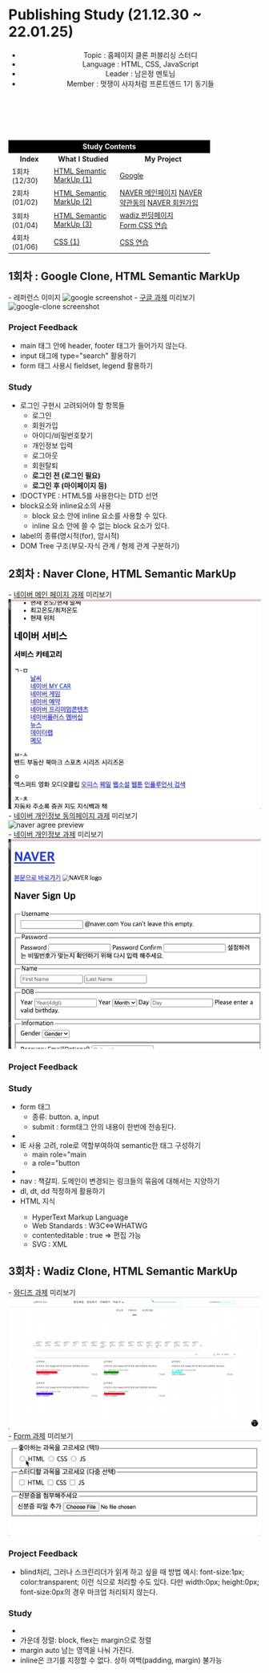 <h1>Publishing Study (21.12.30 ~ 22.01.25)</h1>

<header>
  <ul>
    <li>
      Topic : 홈페이지 클론 퍼블리싱 스터디
    </li>
    <li>
      Language : HTML, CSS, JavaScript
    </li>
   <li>
      Leader : 남은정 멘토님
    </li>
    <li>
      Member : 멋쟁이 사자처럼 프론트엔드 1기 동기들
    </li>
  </ul>
</header>
<br>
<nav style="margin-top:30px;">
  <table style="width: 80%;">
    <thead>
      <tr>
        <th colspan="3" style="background:black;color:white;text-align:center;">Study Contents</th>
      </tr>
    </thead>
    <tbody>
      <tr>
        <th>Index</th>
        <th>What I Studied</th>
        <th>My Project</th>
      </tr>
      <tr>
        <td>1회차 (12/30)</td>
        <td>
          <a href="#1">HTML Semantic MarkUp (1)</a>
        </td>
        <td>
          <a href="https://jiseung-kang.github.io/Publishing-Study/google/google.html">Google</a>
        </td>
      </tr>
      <tr>
        <td>2회차 (01/02)</td>
        <td>
          <a href="#2">HTML Semantic MarkUp (2)</a>
        </td>
        <td>
          <a href="https://jiseung-kang.github.io/Publishing-Study/naver/naver_home.html">NAVER 메인페이지</a>
          <a href="https://jiseung-kang.github.io/Publishing-Study/naver/naver_agree.html">NAVER 약관동의</a>
          <a href="https://jiseung-kang.github.io/Publishing-Study/naver/naver_info.html">NAVER 회원가입</a>
        </td>
      </tr>
      <tr>
        <td>3회차 (01/04)</td>
        <td>
          <a href="#3">HTML Semantic MarkUp (3)</a>
        </td>
        <td>
          <a href="https://jiseung-kang.github.io/Publishing-Study/wadiz/wadiz.html">wadiz 펀딩페이지</a><br>
          <a href="https://jiseung-kang.github.io/Publishing-Study/form/form.html">Form CSS 연습</a><br>
        </td>
      </tr>
      <tr>
        <td>4회차 (01/06)</td>
        <td>
          <a href="#4">CSS (1)</a>
        </td>
        <td>
          <a href="https://jiseung-kang.github.io/Publishing-Study/modal/modal.html">CSS 연습</a>
        </td>
      </tr>
    </tbody>
  </table>
</nav>

<div id="1">
  <h2>1회차 : Google Clone, HTML Semantic MarkUp</h2>
  - 레퍼런스 이미지
  <img src="./google/reference.png" alt="google screenshot"/>
  - <a href="https://jiseung-kang.github.io/Publishing-Study/google/google.html">구글 과제</a> 미리보기
  <img src="./google/preview.png" alt="google-clone screenshot"/>

  <div>
    <h3>Project Feedback</h3>
    <ul>
      <li>main 태그 안에 header, footer 태그가 들어가지 않는다. </li>
      <li>input 태그에 type="search" 활용하기 </li>
      <li>form 태그 사용시 fieldset, legend 활용하기</li>
    </ul>
  </div>

  <div>
    <h3>Study</h3>
    <ul>
      <li>로그인 구현시 고려되어야 할 항목들
        <ul>
          <li>로그인</li>
          <li>회원가입</li>
          <li>아이디/비밀번호찾기</li>
          <li>개인정보 입력</li>
          <li>로그아웃</li>
          <li>회원탈퇴</li>
          <li><b>로그인 전 (로그인 필요)</b></li>
          <li><b>로그인 후 (마이페이지 등)</b></li>
        </ul>
      </li>
      <li>!DOCTYPE : HTML5를 사용한다는 DTD 선언</li>
      <li>block요소와 inline요소의 사용
        <ul>
          <li>block 요소 안에 inline 요소를 사용할 수 있다.</li>
          <li>inline 요소 안에 쓸 수 없는 block 요소가 있다.</li>
        </ul>
      </li>
      <li>label의 종류(명시적(for), 암시적)</li>
      <li>DOM Tree 구조(부모-자식 관계 / 형제 관계 구분하기)</li>
    </ul>
  </div>

  <div id='2'>
    <h2>2회차 : Naver Clone, HTML Semantic MarkUp</h2>
      - <a href="https://jiseung-kang.github.io/Publishing-Study/naver/naver_home.html">네이버 메인 페이지 과제</a> 미리보기<br>
      <img src="./naver/preview_home.gif" alt="naver home preview"/><br>
      - <a href="https://jiseung-kang.github.io/Publishing-Study/naver/agree.html">네이버 개인정보 동의페이지 과제</a> 미리보기<br>
      <img src="./naver/preview_agree.gif" alt="naver agree preview"/><br>
      - <a href="https://jiseung-kang.github.io/Publishing-Study/naver/naver_info.html">네이버 개인정보 과제</a> 미리보기<br>
  <img src="./naver/preview_info.gif" alt="naver info preview"/>
    <div>
      <h3>Project Feedback</h3>
      <ul>
      </ul>
    </div>
    <div>
      <h3>Study</h3>
      <ul>
        <li>form 태그
          <ul>
            <li>종류: button. a, input</li>
            <li>submit : form태그 안의 내용이 한번에 전송된다.</li>
          </ul>
        <li>
        <li> IE 사용 고려, role로 역할부여하여 semantic한 태그 구성하기
          <ul>
            <li>main role="main</li>
            <li>a role="button</li>
          </ul>
        </li>
        <li></li>
        <li>nav : 책갈피. 도메인이 변경되는 링크들의 묶음에 대해서는 지양하기</li>
        <li>dl, dt, dd 적정하게 활용하기</li>
        <li>HTML 지식</li>
          <ul>
            <li>HyperText Markup Language</li>
            <li>Web Standards : W3C<=>WHATWG</li>
            <li>contenteditable : true => 편집 가능</li>
            <li>SVG : XML</li>
          </ul>
      </ul>
    </div>
  </div>

  <div id='3'>
  <h2>3회차 : Wadiz Clone, HTML Semantic MarkUp</h2>
  - <a href="https://jiseung-kang.github.io/Publishing-Study/wadiz/wadiz.html">와디즈 과제</a> 미리보기
  <img src="./wadiz/preview.png" alt="wadiz-clone screenshot"/>
  - <a href="https://jiseung-kang.github.io/Publishing-Study/form/form.html">Form 과제</a> 미리보기 <br>
  <img src="./form/preview.gif" alt="form screenshot"/>
  <div>
    <h3>Project Feedback</h3>
    <ul>
      <li>blind처리, 그러나 스크린리더가 읽게 하고 싶을 때 방법 예시: font-size:1px; color:transparent; 이런 식으로 처리할 수도 있다. 다만 width:0px; height:0px; font-size:0px의 경우 마크업 처리되지 않는다. </li>
    </ul>
  </div>
  <div>
    <h3>Study</h3>
    <ul>
      <li><a href="https://jiseung-kang.github.io/Publishing-Study/Study/0104_position.html"></a></li>
      <li>가운데 정렬: block, flex는 margin으로 정렬</li>
      <li>margin auto 남는 영역을 나눠 가진다.</li>
      <li>inline은 크기를 지정할 수 없다. 상하 여백(padding, margin) 불가능</li>
    </ul>
  </div>
</div>

  <!-- <div id=''>
    <h2>회차 : </h2>
    <div>
      <h3>Project Feedback</h3>
      <ul>
      </ul>
    </div>
    <div>
      <h3>Study</h3>
      <ul>
      </ul>
    </div>
  </div> -->
</div>
